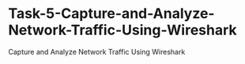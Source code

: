 # Task-5-Capture-and-Analyze-Network-Traffic-Using-Wireshark
Capture and Analyze Network Traffic Using Wireshark
